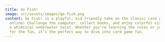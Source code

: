 ```yaml
---
title: Go Fish!
image: src/assets/images/go-fish.png
content: Go Fish! is a playful, kid-friendly take on the classic card game—now
  online! Challenge the computer, collect books, and enjoy colorful visuals with
  a whimsical underwater twist. Whether you’re learning the rules or just in it
  for the fun, it’s the perfect way to dive into card game fun.
---
```

